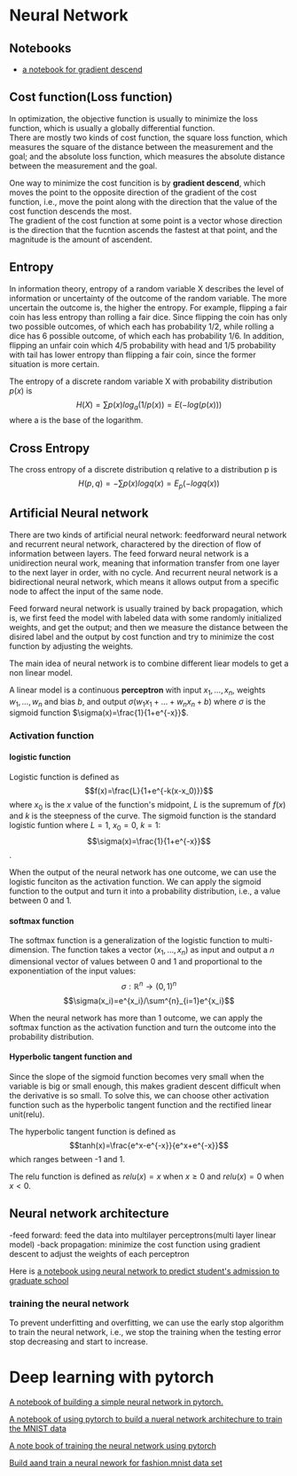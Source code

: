 # Neural Network
## Notebooks

- [a notebook for gradient descend](notebooks/GradientDescent.ipynb)

## Cost function(Loss function)
In optimization, the objective function is usually to minimize the loss function, which is usually a globally differential function.  
There are mostly two kinds of cost function, the square loss function, which  measures the square of the distance between the measurement and the goal; and the absolute loss function, which measures the absolute distance between the measurement and the goal.

One way to minimize the cost funcition is by **gradient descend**, which moves the point to the opposite direction of the gradient of the cost function, i.e., move the point along with the direction that the value of the cost function descends the most.  
The gradient of the cost function at some point is a vector whose direction is the direction that the fucntion ascends the fastest at that point, and the magnitude is the amount of ascendent.

## Entropy
In information theory, entropy of a random variable X describes the level of information or uncertainty of the outcome of the random variable. The more uncertain the outcome is, the higher the entropy. For example, flipping a fair coin has less entropy than rolling a fair dice. Since flipping the coin has only two possible outcomes, of which each has probability 1/2, while rolling a dice has 6 possible outcome, of which each has probability 1/6. In addition, flipping an unfair coin which 4/5 probability with head and 1/5 probability with tail has lower entropy than flipping a fair coin, since the former situation is more certain.

The entropy of a discrete random variable X with probability distribution $p(x)$ is 
$$H(X)=\sum p(x)log_a(1/p(x))=E(-log(p(x)))$$
where a is the base of the logarithm.

## Cross Entropy
The cross entropy of a discrete distribution q relative to a distribution p is 
$$H(p,q)=-\sum p(x)log q(x)=E_p(-log q(x))$$

## Artificial Neural network
There are two kinds of artificial neural network: feedforward neural network and recurrent neural network, charactered by the direction of flow of information between layers. The feed forward neural network is a unidirection neural work, meaning that information transfer from one layer to the next layer in order, with no cycle. And recurrent neural network is a bidirectional neural network, which means it allows output from a specific node to affect the input of the same node.

Feed forward neural network is usually trained by back propagation, which is, we first feed the model with labeled data with some randomly initialized weights, and get the output; and then we measure the distance between the disired label and the output by cost function and try to minimize the cost function by adjusting the weights.

The main idea of neural network is to combine different liear models to get a non linear model. 

A linear model is a continuous **perceptron** with input $x_1,\dots,x_n$, weights $w_1,\dots, w_n$ and bias $b$, and output $\sigma(w_1x_1+\dots+w_nx_n+b)$ where $\sigma$ is the sigmoid function $\sigma(x)=\frac{1}{1+e^{-x}}$.

### Activation function
#### logistic function
Logistic function is defined as
$$f(x)=\frac{L}{1+e^{-k(x-x_0)}}$$
where $x_0$ is the $x$ value of the function's midpoint, $L$ is the supremum of $f(x)$ and $k$ is the steepness of the curve.
The sigmoid function is the standard logistic funtion where $L=1$, $x_0=0$, $k=1$:
$$\sigma(x)=\frac{1}{1+e^{-x}}$$.

When the output of the neural network has one outcome, we can use the logistic funciton as the activation function. We can apply the sigmoid function to the output and turn it into a probability distribution, i.e., a value between 0 and 1. 

#### softmax function
The softmax function is a generalization of the logistic function to multi-dimension. The function takes a vector $(x_1, \dots,x_n)$ as input and output a $n$ dimensional vector of values between 0 and 1 and proportional to the exponentiation of the input values:
$$\sigma: \mathbb{R}^{n}\to (0,1)^{n}$$
$$\sigma(x_i)=e^{x_i}/\sum^{n}_{i=1}e^{x_i}$$

When the neural network has more than 1 outcome, we can apply the softmax function as the activation function and turn the outcome into the probability distribution.

#### Hyperbolic tangent function and 
Since the slope of the sigmoid function becomes very small when the variable is big or small enough, this makes gradient descent difficult when the derivative is so small. To solve this, we can choose other activation function such as the hyperbolic tangent function and the rectified linear unit(relu).

The hyperbolic tangent function is defined as
$$tanh(x)=\frac{e^x-e^{-x}}{e^x+e^{-x}}$$
which ranges between -1 and 1.

The relu function is defined as $relu(x)=x$ when $x\geq 0$ and $relu(x)=0$ when $x<0$.

## Neural network architecture
-feed forward: feed the data into multilayer perceptrons(multi layer linear model)
-back propagation: minimize the cost function using gradient descent to adjust the weights of each perceptron

Here is [a notebook using neural network to predict student's admission to graduate school](notebooks/StudentAdmissions.ipynb)

### training the neural network
To prevent underfitting and overfitting, we can use the early stop algorithm to train the neural network, i.e., we stop the training when the testing error stop decreasing and start to increase.


# Deep learning with pytorch
[A notebook of building a simple neural network in pytorch.](notebooks/IntroductiontoDeepLearningwithPyTorch.ipynb)

[A notebook of using pytorch to build a nueral network architechure to train the MNIST data](notebooks/NeuralnetworkswithPyTorch.ipynb)

[A note book of training the neural network using pytorch](notebooks/TrainingNeuralNetworks.ipynb)

[Build aand train a neural nework for fashion.mnist data set](notebooks/Fashion-MNIST.ipynb)
